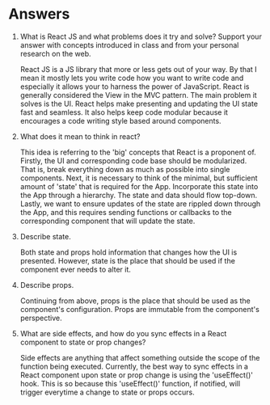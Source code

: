 # Answers

1. What is React JS and what problems does it try and solve? Support your answer with concepts introduced in class and from your personal research on the web.

   React JS is a JS library that more or less gets out of your way. By that I mean it mostly lets you write code how you want to write code
   and especially it allows your to harness the power of JavaScript. React is generally considered the View in the MVC pattern. The main problem
   it solves is the UI. React helps make presenting and updating the UI state fast and seamless. It also helps keep code modular because it encourages
   a code writing style based around components.

1. What does it mean to think in react?

   This idea is referring to the 'big' concepts that React is a proponent of. Firstly, the UI and corresponding code base should be modularized.  
   That is, break everything down as much as possible into single components. Next, it is necessary to think of the minimal, but sufficient amount
   of 'state' that is required for the App. Incorporate this state into the App through a hierarchy. The state and data should flow top-down. Lastly,
   we want to ensure updates of the state are rippled down through the App, and this requires sending functions or callbacks to the corresponding component
   that will update the state.

1. Describe state.

   Both state and props hold information that changes how the UI is presented. However, state is the place that should be used if the component ever needs
   to alter it.

1. Describe props.

   Continuing from above, props is the place that should be used as the component's configuration. Props are immutable from the component's perspective.

1. What are side effects, and how do you sync effects in a React component to state or prop changes?

   Side effects are anything that affect something outside the scope of the function being executed. Currently, the best way to sync effects in a React component
   upon state or prop change is using the 'useEffect()' hook. This is so because this 'useEffect()' function, if notified, will trigger everytime a change to state or props
   occurs.
